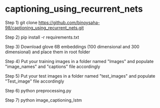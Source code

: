 # captioning_using_recurrent_nets

Step 1) git clone https://github.com/binoysaha-98/captioning_using_recurrent_nets.git 

Step 2) pip install -r requirements.txt 

Step 3) Download glove 6B embeddings (100 dimensional and 300 dimensional) and place them in root folder 

Step 4) Put your training images in a folder named "Images" and populate "image_names" and "captions" file accordingly

Step 5) Put your test images in a folder named "test_images" and populate "Test_image" file accordingly 

Step 6) python preprocessing.py

Step 7) python image_captioning_lstm 
